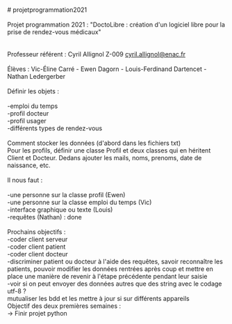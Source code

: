 <br/> # projetprogrammation2021
<br/> 
<br/> Projet programmation 2021 : "DoctoLibre : création d'un logiciel libre pour la prise de rendez-vous médicaux"
<br/> 
<br/> 
<br/> Professeur référent : Cyril Allignol                         Z-009           cyril.allignol@enac.fr
<br/> 
<br/> Élèves : Vic-Éline Carré - Ewen Dagorn - Louis-Ferdinand Dartencet - Nathan Ledergerber
<br/> 
<br/> Définir les objets :
<br/> 
<br/> -emploi du temps 
<br/> -profil docteur
<br/> -profil usager
<br/> -différents types de rendez-vous
<br/> 
<br/> Comment stocker les données (d'abord dans les fichiers txt)
<br/> Pour les profils, définir une classe Profil et deux classes qui en héritent Client et Docteur. Dedans ajouter les mails, noms, prenoms, date de naissance, etc.
<br/>
<br/> Il nous faut : 
<br/> 
<br/> -une personne sur la classe profil (Ewen)
<br/> -une personne sur la classe emploi du temps (Vic)
<br/> -interface graphique ou texte (Louis)
<br/> -requêtes (Nathan) : done
<br/> 
<br/>Prochains objectifs :
<br/>-coder client serveur
<br/>-coder client patient
<br/>-coder client docteur
<br/>-discriminer patient ou docteur à l'aide des requêtes, savoir reconnaître les patients, pouvoir modifier les données rentrées après coup et mettre en place une manière de revenir à l'étape précédente pendant leur saisie
<br/>-voir si on peut envoyer des données autres que des string avec le codage utf-8 ?
<br/> mutualiser les bdd et les mettre à jour si sur différents appareils
<br/> Objectif des deux premières semaines :
<br/> -> Finir projet python
